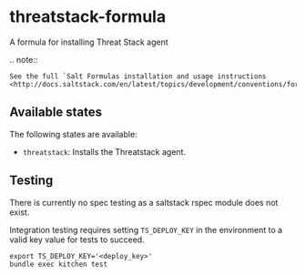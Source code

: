 # threatstack-formula

A formula for installing Threat Stack agent

.. note::

    See the full `Salt Formulas installation and usage instructions
    <http://docs.saltstack.com/en/latest/topics/development/conventions/formulas.html>`_.

## Available states
The following states are available:
* ``threatstack``: Installs the Threatstack agent.

## Testing
There is currently no spec testing as a saltstack rspec module does not exist.

Integration testing requires setting `TS_DEPLOY_KEY` in the environment to a valid key value for tests to succeed.
```
export TS_DEPLOY_KEY='<deploy_key>'
bundle exec kitchen test
```
